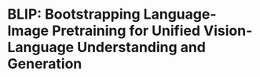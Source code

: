 # BLIP: Bootstrapping Language-Image Pretraining for Unified Vision-Language Understanding and Generation
